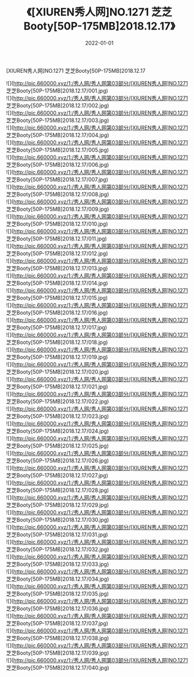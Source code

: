 ﻿---
layout: post
title:  《[XIUREN秀人网]NO.1271 芝芝Booty[50P-175MB]2018.12.17》
date:   2022-01-01
img: http://pic.660000.xyz/1:/秀人网/秀人网第03部分/[XIUREN秀人网]NO.1271 芝芝Booty[50P-175MB]2018.12.17/000.jpg
categories: [美女, 清纯, 唯美]
---

[XIUREN秀人网]NO.1271 芝芝Booty[50P-175MB]2018.12.17

 ![](http://pic.660000.xyz/1:/秀人网/秀人网第03部分/[XIUREN秀人网]NO.1271 芝芝Booty[50P-175MB]2018.12.17/001.jpg) <br>![](http://pic.660000.xyz/1:/秀人网/秀人网第03部分/[XIUREN秀人网]NO.1271 芝芝Booty[50P-175MB]2018.12.17/002.jpg) <br>![](http://pic.660000.xyz/1:/秀人网/秀人网第03部分/[XIUREN秀人网]NO.1271 芝芝Booty[50P-175MB]2018.12.17/003.jpg) <br>![](http://pic.660000.xyz/1:/秀人网/秀人网第03部分/[XIUREN秀人网]NO.1271 芝芝Booty[50P-175MB]2018.12.17/004.jpg) <br>![](http://pic.660000.xyz/1:/秀人网/秀人网第03部分/[XIUREN秀人网]NO.1271 芝芝Booty[50P-175MB]2018.12.17/005.jpg) <br>![](http://pic.660000.xyz/1:/秀人网/秀人网第03部分/[XIUREN秀人网]NO.1271 芝芝Booty[50P-175MB]2018.12.17/006.jpg) <br>![](http://pic.660000.xyz/1:/秀人网/秀人网第03部分/[XIUREN秀人网]NO.1271 芝芝Booty[50P-175MB]2018.12.17/007.jpg) <br>![](http://pic.660000.xyz/1:/秀人网/秀人网第03部分/[XIUREN秀人网]NO.1271 芝芝Booty[50P-175MB]2018.12.17/008.jpg) <br>![](http://pic.660000.xyz/1:/秀人网/秀人网第03部分/[XIUREN秀人网]NO.1271 芝芝Booty[50P-175MB]2018.12.17/009.jpg) <br>![](http://pic.660000.xyz/1:/秀人网/秀人网第03部分/[XIUREN秀人网]NO.1271 芝芝Booty[50P-175MB]2018.12.17/010.jpg) <br>![](http://pic.660000.xyz/1:/秀人网/秀人网第03部分/[XIUREN秀人网]NO.1271 芝芝Booty[50P-175MB]2018.12.17/011.jpg) <br>![](http://pic.660000.xyz/1:/秀人网/秀人网第03部分/[XIUREN秀人网]NO.1271 芝芝Booty[50P-175MB]2018.12.17/012.jpg) <br>![](http://pic.660000.xyz/1:/秀人网/秀人网第03部分/[XIUREN秀人网]NO.1271 芝芝Booty[50P-175MB]2018.12.17/013.jpg) <br>![](http://pic.660000.xyz/1:/秀人网/秀人网第03部分/[XIUREN秀人网]NO.1271 芝芝Booty[50P-175MB]2018.12.17/014.jpg) <br>![](http://pic.660000.xyz/1:/秀人网/秀人网第03部分/[XIUREN秀人网]NO.1271 芝芝Booty[50P-175MB]2018.12.17/015.jpg) <br>![](http://pic.660000.xyz/1:/秀人网/秀人网第03部分/[XIUREN秀人网]NO.1271 芝芝Booty[50P-175MB]2018.12.17/016.jpg) <br>![](http://pic.660000.xyz/1:/秀人网/秀人网第03部分/[XIUREN秀人网]NO.1271 芝芝Booty[50P-175MB]2018.12.17/017.jpg) <br>![](http://pic.660000.xyz/1:/秀人网/秀人网第03部分/[XIUREN秀人网]NO.1271 芝芝Booty[50P-175MB]2018.12.17/018.jpg) <br>![](http://pic.660000.xyz/1:/秀人网/秀人网第03部分/[XIUREN秀人网]NO.1271 芝芝Booty[50P-175MB]2018.12.17/019.jpg) <br>![](http://pic.660000.xyz/1:/秀人网/秀人网第03部分/[XIUREN秀人网]NO.1271 芝芝Booty[50P-175MB]2018.12.17/020.jpg) <br>![](http://pic.660000.xyz/1:/秀人网/秀人网第03部分/[XIUREN秀人网]NO.1271 芝芝Booty[50P-175MB]2018.12.17/021.jpg) <br>![](http://pic.660000.xyz/1:/秀人网/秀人网第03部分/[XIUREN秀人网]NO.1271 芝芝Booty[50P-175MB]2018.12.17/022.jpg) <br>![](http://pic.660000.xyz/1:/秀人网/秀人网第03部分/[XIUREN秀人网]NO.1271 芝芝Booty[50P-175MB]2018.12.17/023.jpg) <br>![](http://pic.660000.xyz/1:/秀人网/秀人网第03部分/[XIUREN秀人网]NO.1271 芝芝Booty[50P-175MB]2018.12.17/024.jpg) <br>![](http://pic.660000.xyz/1:/秀人网/秀人网第03部分/[XIUREN秀人网]NO.1271 芝芝Booty[50P-175MB]2018.12.17/025.jpg) <br>![](http://pic.660000.xyz/1:/秀人网/秀人网第03部分/[XIUREN秀人网]NO.1271 芝芝Booty[50P-175MB]2018.12.17/026.jpg) <br>![](http://pic.660000.xyz/1:/秀人网/秀人网第03部分/[XIUREN秀人网]NO.1271 芝芝Booty[50P-175MB]2018.12.17/027.jpg) <br>![](http://pic.660000.xyz/1:/秀人网/秀人网第03部分/[XIUREN秀人网]NO.1271 芝芝Booty[50P-175MB]2018.12.17/028.jpg) <br>![](http://pic.660000.xyz/1:/秀人网/秀人网第03部分/[XIUREN秀人网]NO.1271 芝芝Booty[50P-175MB]2018.12.17/029.jpg) <br>![](http://pic.660000.xyz/1:/秀人网/秀人网第03部分/[XIUREN秀人网]NO.1271 芝芝Booty[50P-175MB]2018.12.17/030.jpg) <br>![](http://pic.660000.xyz/1:/秀人网/秀人网第03部分/[XIUREN秀人网]NO.1271 芝芝Booty[50P-175MB]2018.12.17/031.jpg) <br>![](http://pic.660000.xyz/1:/秀人网/秀人网第03部分/[XIUREN秀人网]NO.1271 芝芝Booty[50P-175MB]2018.12.17/032.jpg) <br>![](http://pic.660000.xyz/1:/秀人网/秀人网第03部分/[XIUREN秀人网]NO.1271 芝芝Booty[50P-175MB]2018.12.17/033.jpg) <br>![](http://pic.660000.xyz/1:/秀人网/秀人网第03部分/[XIUREN秀人网]NO.1271 芝芝Booty[50P-175MB]2018.12.17/034.jpg) <br>![](http://pic.660000.xyz/1:/秀人网/秀人网第03部分/[XIUREN秀人网]NO.1271 芝芝Booty[50P-175MB]2018.12.17/035.jpg) <br>![](http://pic.660000.xyz/1:/秀人网/秀人网第03部分/[XIUREN秀人网]NO.1271 芝芝Booty[50P-175MB]2018.12.17/036.jpg) <br>![](http://pic.660000.xyz/1:/秀人网/秀人网第03部分/[XIUREN秀人网]NO.1271 芝芝Booty[50P-175MB]2018.12.17/037.jpg) <br>![](http://pic.660000.xyz/1:/秀人网/秀人网第03部分/[XIUREN秀人网]NO.1271 芝芝Booty[50P-175MB]2018.12.17/038.jpg) <br>![](http://pic.660000.xyz/1:/秀人网/秀人网第03部分/[XIUREN秀人网]NO.1271 芝芝Booty[50P-175MB]2018.12.17/039.jpg) <br>![](http://pic.660000.xyz/1:/秀人网/秀人网第03部分/[XIUREN秀人网]NO.1271 芝芝Booty[50P-175MB]2018.12.17/040.jpg) <br>